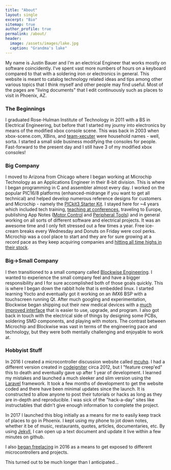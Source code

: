```yaml
---
title: "About"
layout: single
excerpt: "Bio"
sitemap: true
author_profile: true
permalink: /about/
header:
  image: /assets/images/lake.jpg
  caption: "Grandma's lake"
---
```


My name is Justin Bauer and I'm an electrical Engineer that works mostly on software coincidently. I've spent vast more numbers of hours on a keyboard compared to that with a soldering iron or electronics in general. This website is meant to catalog technology related ideas and tips among other various topics that I think myself and other people may find useful. Most of the pages are "living documents" that I edit continuously such as places to visit in Phoenix, AZ.  

### The Beginnings
I graduated Rose-Hulman Institute of Technology in 2011 with a BS in Electrical Engineering, but before that I started my journy into electronics by means of the modified xbox console scene. This was back in 2003 when xbox-scene.com, XBins, and [team-xecuter](team-xecuter.com) were  household names - well, sorta. I started a small side business modifying the consoles for people. Fast-forward to the present day and I still have 3 of my modified xbox consoles! 

### Big Company

I moved to Arizona from Chicago where I began working at Microchip Technology as an Applications Engineer in their 8-bit division. This is where I began programming in C and assembler almost every day. I worked on the popular PIC16/8 platforms (enhanced-midrange if you want to get all technical) and helped develop numerous reference designs for customers and Microchip - namely the [PICkit3 Starter Kit](http://ww1.microchip.com/downloads/en/DeviceDoc/41628B.pdf). I stayed here for ~4 years which included tech training, [teaching at conferences](www.microchip.com/masters), traveling to Europe, publishing App Notes ([Motor Control](www.microchip.com/mymicrochip/filehandler.aspx?ddocname=en567897) and [Peripheral Tools](www.microchip.com/wwwAppNotes/AppNotes.aspx?appnote=en560404)) and in general working on all sorts of different software and electrical projects. It was an awesome time and I only felt stressed out a few times a year. Free ice-cream breaks every Wednesday and Donuts on Friday were cool perks. Microchip was a cool place to start and they are for sure growing at a record pace as they keep acquiring companies and [hitting all time highs in their stock](https://finance.yahoo.com/q?s=mchp). 

### Big->Small Company

I then transitioned to a small company called [Blockwise Engineering](www.blockwise.com/). I wanted to experience the small company feel and have a bigger responsibility and I for sure accomplished both of those goals quickly. This is where I began down the rabbit hole that is embedded linux. I started learning Yocto and eventually got it working on an iMX6 BSP with a touchscreen running Qt. After much googling and experimentation, Blockwise began shipping out their new medical devices with a [much improved interface](https://youtu.be/0c1l87ZRFfQ?t=14s) that is easier to use, upgrade, and program. I also got back in touch with the electrical side of things by designing some PCBs, soldering SMD components, and playing with motors. The contrast between Microchip and Blockwise was vast in terms of the engineering pace and technology, but they were both mentally challenging and enjoyable to work at.    

### Hobbyist Stuff

In 2016 I created a microcontroller discussion website called [mcuhq](http://mcuhq.com). I had a different version created in [codeigniter](https://codeigniter.com) circa 2012, but I "feature creep'ed" this to death and eventually gave up after 1 year of development. I learned my mistakes and launched a much sleeker and slim version using the [Laravel](https://laravel.com) framework. It took a few months of development to get the website coded and there have been minimal updates since the launch. It is constructed to allow anyone to post their tutorials or hacks as long as they are in-depth and reproducible. I was sick of the "hack-a-day" sites like instructables that didn't give enough information to complete the project. 

In 2017 I launched this blog initially as a means for me to easily keep track of places to go in Phoenix. I kept using my phone to jot down notes, whether it be of music, restaurants, quotes, articles, documentaries, etc. By using [Jekyll](https://jekyllrb.com/), I can open up a text document and update it live within a few minutes on github. 

I also [began freelacing](https://www.upwork.com/o/profiles/users/_~0143336a2b30982239/) in 2016 as a means to get exposed to different microcontrollers and projects. 

This turned out to be much longer than I anticipated...
